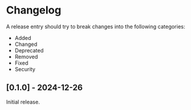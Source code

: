 Changelog
=========

A release entry should try to break changes into the following categories:

- Added
- Changed
- Deprecated
- Removed
- Fixed
- Security

## [0.1.0] - 2024-12-26

Initial release.
